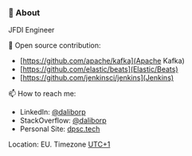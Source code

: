 ### 👋 About 

JFDI Engineer

🌱 Open source contribution:
* [https://github.com/apache/kafka](Apache Kafka)
* [https://github.com/elastic/beats](Elastic/Beats)
* [https://github.com/jenkinsci/jenkins](Jenkins)

📫 How to reach me:
* LinkedIn: [@daliborp](https://linkedin.com/in/dalibor-plavcic)
* StackOverflow: [@daliborp](https://stackoverflow.com/users/5521421/daliborp)
* Personal Site: [dpsc.tech](https://dpsc.tech/)

Location: EU. Timezone [UTC+1](https://www.timeanddate.com/time/zone/croatia/zagreb)

<!--
💻 Stack:
* Java / JavaScript
* Spring / Spring Boot / TypeScript / Angular 
* AWS

🔬 Research interest
* Web Application Security


**dplavcic/dplavcic** is a ✨ _special_ ✨ repository because its `README.md` (this file) appears on your GitHub profile.

Here are some ideas to get you started:

- 🔭 I’m currently working on ...
- 🌱 I’m currently learning ...
- 👯 I’m looking to collaborate on ...
- 🤔 I’m looking for help with ...
- 💬 Ask me about ...
- 📫 How to reach me: ...
- 😄 Pronouns: ...
- ⚡ Fun fact: ...
-->
